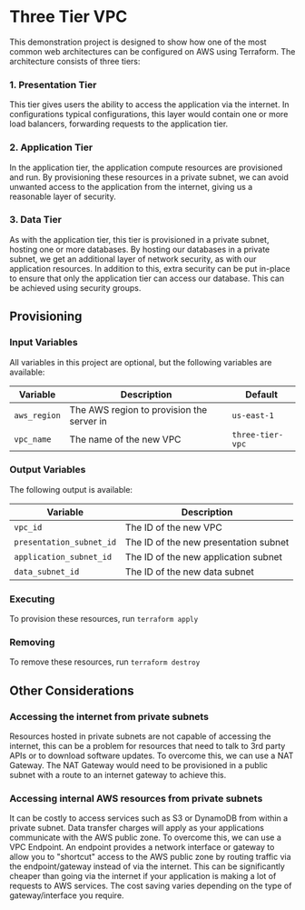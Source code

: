 # Three Tier VPC

This demonstration project is designed to show how one of the most common web architectures can be configured on AWS
using Terraform. The architecture consists of three tiers:

### 1. Presentation Tier

This tier gives users the ability to access the application via the internet. In configurations typical configurations, 
this layer would contain one or more load balancers, forwarding requests to the application tier.

### 2. Application Tier

In the application tier, the application compute resources are provisioned and run. By provisioning these resources in
a private subnet, we can avoid unwanted access to the application from the internet, giving us a reasonable layer of
security. 

### 3. Data Tier

As with the application tier, this tier is provisioned in a private subnet, hosting one or more databases.
By hosting our databases in a private subnet, we get an additional layer of network security, as with our application 
resources. In addition to this, extra security can be put in-place to ensure that only the application tier can access 
our database. This can be achieved using security groups.

## Provisioning

### Input Variables

All variables in this project are optional, but the following variables are available:

| Variable     | Description                               | Default          |
|--------------|-------------------------------------------|------------------|
| `aws_region` | The AWS region to provision the server in | `us-east-1`      |
| `vpc_name`   | The name of the new VPC                   | `three-tier-vpc` |

### Output Variables

The following output is available:

| Variable     | Description                               |
|--------------|-------------------------------------------|
| `vpc_id`     | The ID of the new VPC                     |
| `presentation_subnet_id` | The ID of the new presentation subnet |
| `application_subnet_id` | The ID of the new application subnet |
| `data_subnet_id` | The ID of the new data subnet |

### Executing

To provision these resources, run `terraform apply`

### Removing

To remove these resources, run `terraform destroy`

## Other Considerations

### Accessing the internet from private subnets

Resources hosted in private subnets are not capable of accessing the internet, this can be a problem for resources that
need to talk to 3rd party APIs or to download software updates. To overcome this, we can use a NAT Gateway. The 
NAT Gateway would need to be provisioned in a public subnet with a route to an internet gateway to achieve this.

### Accessing internal AWS resources from private subnets

It can be costly to access services such as S3 or DynamoDB from within a private subnet. Data transfer charges will
apply as your applications communicate with the AWS public zone. To overcome this, we can use a VPC Endpoint. An 
endpoint provides a network interface or gateway to allow you to "shortcut" access to the AWS public zone by routing
traffic via the endpoint/gateway instead of via the internet. This can be significantly cheaper than going via the 
internet if your application is making a lot of requests to AWS services. The cost saving varies depending on the
type of gateway/interface you require.
